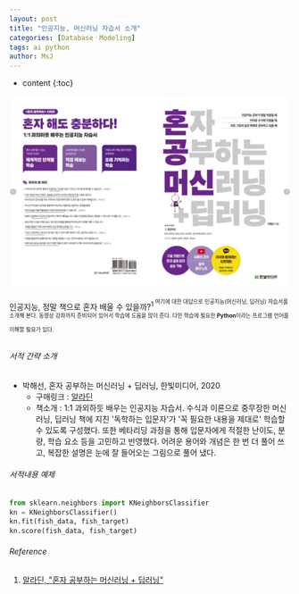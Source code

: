 ```yaml
---
layout: post
title: "인공지능, 머신러닝 자습서 소개"
categories: [DatabaseㆍModeling]
tags: ai python
author: MsJ
---
```


* content
  {:toc}

![rustBook](https://raw.githubusercontent.com/DebugJO/debugjo.github.io/master/img/AiBook.jpg)

인공지능, 정말 책으로 혼자 배울 수 있을까?<sup>1<sup> 여기에 대한 대답으로 인공지능(머신러닝, 딥러닝) 자습서를 소개해 본다. 동영상 강좌까지 준비되어 있어서 학습에 도움을 많이 준다. 다만 학습에 필요한 **Python**이라는 프로그램 언어를 이해할 필요가 있다.

  
  
  
  
###### 서적 간략 소개

* 박해선, 혼자 공부하는 머신러닝 \+ 딥러닝, 한빛미디어, 2020
  * 구매링크 : [알라딘](https://www.aladin.co.kr/shop/wproduct.aspx?ItemId=257932080)
  * 책소개 : 1:1 과외하듯 배우는 인공지능 자습서. 수식과 이론으로 중무장한 머신러닝, 딥러닝 책에 지친 '독학하는 입문자'가 '꼭 필요한 내용을 제대로' 학습할 수 있도록 구성했다. 또한 베타리딩 과정을 통해 입문자에게 적절한 난이도, 분량, 학습 요소 등을 고민하고 반영했다. 어려운 용어와 개념은 한 번 더 풀어 쓰고, 복잡한 설명은 눈에 잘 들어오는 그림으로 풀어 냈다.

###### 서적내용 예제

```py
from sklearn.neighbors import KNeighborsClassifier
kn = KNeighborsClassifier()  
kn.fit(fish_data, fish_target)
kn.score(fish_data, fish_target)  
```

###### Reference

1. [알라딘, "혼자 공부하는 머신러닝 \+ 딥러닝"](https://www.aladin.co.kr/shop/wproduct.aspx?ItemId=257932080)
